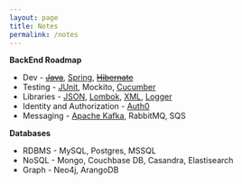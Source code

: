 ```yaml
---
layout: page
title: Notes
permalink: /notes
---
```


**BackEnd Roadmap**
- Dev - ~~[Java](java)~~, [Spring](spring/), ~~[Hibernate](hibernate)~~
- Testing - [JUnit](junit), Mockito, [Cucumber](cucumber)
- Libraries - [JSON](json), [Lombok](lombok), [XML](xml), [Logger](logger)
- Identity and Authorization - [Auth0](auth0)
- Messaging - [Apache Kafka](kafka), RabbitMQ, SQS


**Databases**
- RDBMS - MySQL, Postgres, MSSQL
- NoSQL - Mongo, Couchbase DB, Casandra, Elastisearch
- Graph - Neo4j, ArangoDB